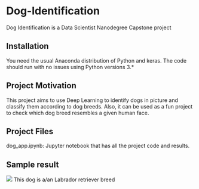 # Dog-Identification
Dog Identification is a Data Scientist Nanodegree Capstone project

## Installation 

You need the usual Anaconda distribution of Python and keras.  The code should run with no issues using Python versions 3.*

## Project Motivation

This project aims to use Deep Learning to identify dogs in picture and classify them according to dog breeds. Also, it can be used as a fun project to check which dog breed resembles a given human face. 

## Project Files

dog_app.ipynb: Jupyter notebook that has all the project code and results. 

## Sample result 

![](https://images.pexels.com/photos/8700/wall-animal-dog-pet.jpg?cs=srgb&dl=animal-collar-dog-8700.jpg&fm=jpg) 
This dog is a/an Labrador retriever breed 
